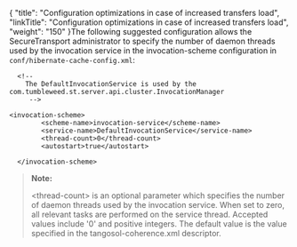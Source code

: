 {
    "title": "Configuration optimizations in case of increased transfers load",
    "linkTitle": "Configuration optimizations in case of increased transfers load",
    "weight": "150"
}The following suggested configuration allows the <span class="mc-variable suite_variables.SecureTransportName variable">SecureTransport</span> administrator to specify the number of daemon threads used by the invocation service in the invocation-scheme configuration in `conf/hibernate-cache-config.xml`:



      <!--
        The DefaultInvocationService is used by the com.tumbleweed.st.server.api.cluster.InvocationManager
         -->
        
    <invocation-scheme>
            <scheme-name>invocation-service</scheme-name>
            <service-name>DefaultInvocationService</service-name>
            <thread-count>0</thread-count>
            <autostart>true</autostart>

      </invocation-scheme> 

> **Note:**
>
> &lt;thread-count> is an optional parameter which specifies the number of daemon threads used by the invocation service. When set to zero, all relevant tasks are performed on the service thread. Accepted values include '0' and positive integers. The default value is the value specified in the tangosol-coherence.xml descriptor.
